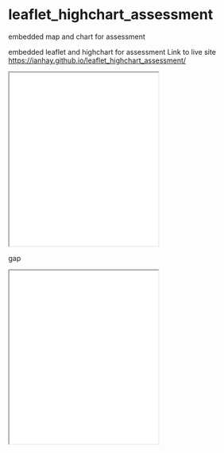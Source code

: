 # leaflet_highchart_assessment
embedded map and chart for assessment

embedded leaflet and highchart for assessment Link to live site https://ianhay.github.io/leaflet_highchart_assessment/

<iframe src=”https://ianhay.github.io/leaflet-map-simple/index.html” width=”90%” height=350></iframe>

gap

<iframe src=”https://ianhay.github.io/highcharts-scatter-csv/” width=”90%” height=350></iframe> 
